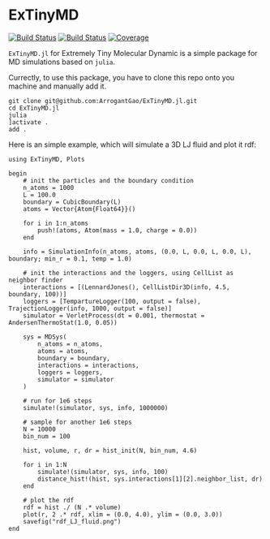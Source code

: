 # ExTinyMD

[![Build Status](https://github.com/ArrogantGao/ExTinyMD.jl/actions/workflows/CI.yml/badge.svg?branch=main)](https://github.com/ArrogantGao/ExTinyMD.jl/actions/workflows/CI.yml?query=branch%3Amain)
[![Build Status](https://travis-ci.com/ArrogantGao/ExTinyMD.jl.svg?branch=main)](https://travis-ci.com/ArrogantGao/ExTinyMD.jl)
[![Coverage](https://codecov.io/gh/ArrogantGao/ExTinyMD.jl/branch/main/graph/badge.svg)](https://codecov.io/gh/ArrogantGao/ExTinyMD.jl)


`ExTinyMD.jl` for Extremely Tiny Molecular Dynamic is a simple package for MD simulations based on `julia`.

Currectly, to use this package, you have to clone this repo onto you machine and manually add it.
```
git clone git@github.com:ArrogantGao/ExTinyMD.jl.git
cd ExTinyMD.jl
julia
]activate .
add .
```

Here is an simple example, which will simulate a 3D LJ fluid and plot it rdf:
```
using ExTinyMD, Plots

begin
    # init the particles and the boundary condition
    n_atoms = 1000
    L = 100.0
    boundary = CubicBoundary(L)
    atoms = Vector{Atom{Float64}}()

    for i in 1:n_atoms
        push!(atoms, Atom(mass = 1.0, charge = 0.0))
    end

    info = SimulationInfo(n_atoms, atoms, (0.0, L, 0.0, L, 0.0, L), boundary; min_r = 0.1, temp = 1.0)

    # init the interactions and the loggers, using CellList as neighbor finder
    interactions = [(LennardJones(), CellListDir3D(info, 4.5, boundary, 100))]
    loggers = [TempartureLogger(100, output = false), TrajectionLogger(info, 1000, output = false)]
    simulator = VerletProcess(dt = 0.001, thermostat = AndersenThermoStat(1.0, 0.05))

    sys = MDSys(
        n_atoms = n_atoms,
        atoms = atoms,
        boundary = boundary,
        interactions = interactions,
        loggers = loggers,
        simulator = simulator
    )

    # run for 1e6 steps
    simulate!(simulator, sys, info, 1000000)

    # sample for another 1e6 steps
    N = 10000
    bin_num = 100

    hist, volume, r, dr = hist_init(N, bin_num, 4.6)

    for i in 1:N
        simulate!(simulator, sys, info, 100)
        distance_hist!(hist, sys.interactions[1][2].neighbor_list, dr)
    end

    # plot the rdf
    rdf = hist ./ (N .* volume)
    plot(r, 2 .* rdf, xlim = (0.0, 4.0), ylim = (0.0, 3.0))
    savefig("rdf_LJ_fluid.png")
end
```
